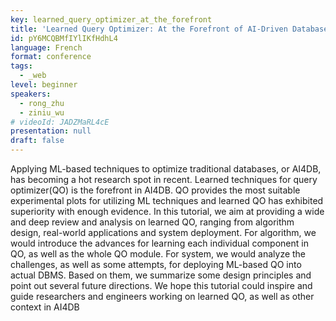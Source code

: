 ```yaml
---
key: learned_query_optimizer_at_the_forefront
title: 'Learned Query Optimizer: At the Forefront of AI-Driven Databases'
id: pY6MCQBMfIYlIKfHdhL4
language: French
format: conference
tags:
  - _web
level: beginner
speakers:
  - rong_zhu
  - ziniu_wu
# videoId: JADZMaRL4cE
presentation: null
draft: false
---
```

Applying ML-based techniques to optimize traditional databases, or AI4DB, has becoming a hot research spot in recent. Learned techniques for query optimizer(QO) is the forefront in AI4DB. QO provides the most suitable experimental plots for utilizing ML techniques and learned QO has exhibited superiority with enough evidence. In this tutorial, we aim at providing a wide and deep review and analysis on learned QO, ranging from algorithm design, real-world applications and system deployment. For algorithm, we would introduce the advances for learning each individual component in QO, as well as the whole QO module. For system, we would analyze the challenges, as well as some attempts, for deploying ML-based QO into actual DBMS. Based on them, we summarize some design principles and point out several future directions. We hope this tutorial could inspire and guide researchers and engineers working on learned QO, as well as other context in AI4DB